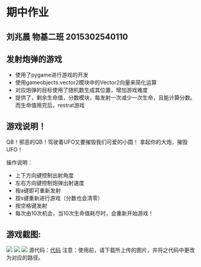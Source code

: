 # 期中作业
## 刘兆晨 物基二班 2015302540110
## 发射炮弹的游戏
- 使用了pygame进行游戏的开发
- 使用gameobjects.vector2模块中的Vector2向量来简化运算  
- 对应炮弹的目标使用了随机数生成其位置，增加游戏难度  
- 提供了，剩余生命值，分数模块，每发射一次减少一次生命，且能计算分数。而生命值用完后，restrat游戏
## 游戏说明！
QB！邪恶的QB！驾驶着UFO又要摧毁我们可爱的小圆！
拿起你的大炮，摧毁UFO！  

操作说明：   
- 上下方向键控制出射角度  
- 左右方向键控制炮弹出射速度  
- 按a键即可重新发射  
- 按s键重新进行游戏（分数也会清零）  
- 按空格键发射  
- 每次由10次机会，当10次生命值耗尽时，会重新开始游戏！
## 游戏截图:
![](https://github.com/liuzhaochen/compuational_physics_N2015302540110/blob/master/Midterm/3.png)
![](https://github.com/liuzhaochen/compuational_physics_N2015302540110/blob/master/Midterm/1.png)
![](https://github.com/liuzhaochen/compuational_physics_N2015302540110/blob/master/Midterm/2.png)
源代码：[代码](https://raw.githubusercontent.com/liuzhaochen/compuational_physics_N2015302540110/master/Midterm/Game.py)
注意：使用前，请下载所上传的图片，并将之代码中更改为对应的路径。
